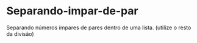 # Separando-impar-de-par
Separando números ímpares de pares dentro de uma lista. (utilize o resto da divisão)
